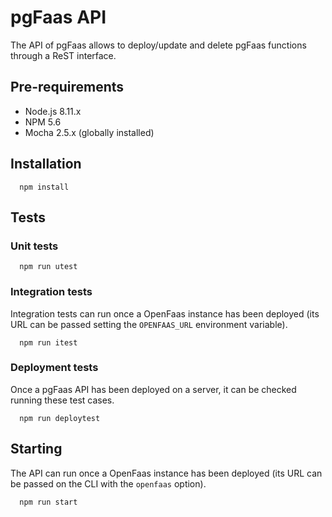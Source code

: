 # pgFaas API

The API of pgFaas allows to deploy/update and delete pgFaas functions through a ReST interface. 


## Pre-requirements

* Node.js 8.11.x
* NPM 5.6
* Mocha 2.5.x (globally installed)


## Installation

```
  npm install
```


## Tests


### Unit tests

```
  npm run utest
```


### Integration tests

Integration tests can run once a OpenFaas instance has been deployed (its URL can be passed setting the `OPENFAAS_URL` environment variable).
```
  npm run itest
```


### Deployment tests

Once a pgFaas API has been deployed on a server, it can be checked running these test cases.
```
  npm run deploytest
```


## Starting

The API can run once a OpenFaas instance has been deployed (its URL can be passed on the CLI with the `openfaas` option).
```
  npm run start
```

